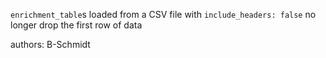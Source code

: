 `enrichment_table`s loaded from a CSV file with `include_headers: false` no longer drop the first row of data

authors: B-Schmidt
